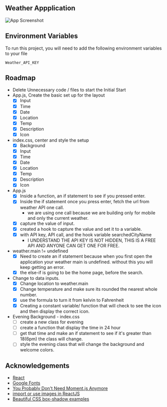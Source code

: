 


## Weather Appplication

![App Screenshot](https://via.placeholder.com/468x300?text=App+Screenshot+Here)





## Environment Variables

To run this project, you will need to add the following environment variables to your file

`Weather_API_KEY`




## Roadmap
- Delete Unnecessary code / files to start the Initial Start
- App.js, Create the basic set up for the layout
  - [X] Input
  - [X] Time
  - [X] Date
  - [X] Location
  - [X] Temp
  - [X] Description
  - [X] Icon
- index.css, center and style the setup
  - [X] Background
  - [X] Input
  - [X] Time
  - [X] Date
  - [X] Location
  - [X] Temp
  - [X] Description
  - [X] Icon
- App.js
  - [X] Inside a function, an if statement to see if you pressed enter. 
  - [X] Inside the if statement once you press enter, fetch the url from weather API one call. 
    - we are using one call because we are  building only for mobile and only the current weather. 
  - [X] capture the value of input. 
  - [X] created a hook to capture the value and set it to a variable. 
  - [X] with API key, API call, and the hook variable searchedCityName
    - I UNDERSTAND THE API KEY IS NOT HIDDEN, THIS IS A FREE API AND ANYONE CAN GET ONE FOR FREE. 
- weather.main != undefined
  - [X] Need to create an if statement because when you first open the application your weather main is undefined. without this you will keep getting an error. 
  - [X] the else-if is going to be the home page, before the search. 
- Change to data inputs. 
  - [X] Change location to weather.main
  - [X] Change temperature and make sure its rounded the nearest whole number. 
  - [X] use the formula to turn it from kelvin to Fahrenheit
  - [X] Creating a constant variable/ function that will check to see the icon and then display the correct icon. 
- Evening Background - index.css
  - [ ] create a new class for evening
  - [ ] create a function that display the time in 24 hour
  - [ ] get that time and make an if statement to see if it's greater than 18(6pm) the class will change. 
  - [ ] style the evening class that will change the background and welcome colors. 

## Acknowledgements

- [React](https://reactjs.org/)
- [Google Fonts](https://fonts.google.com/)
- [You Probably Don't Need Moment.js Anymore](https://dockyard.com/blog/2020/02/14/you-probably-don-t-need-moment-js-anymore)
- [import or use images in ReactJS](https://www.tutorialswebsite.com/how-to-import-or-use-images-in-reactjs/)
- [Beautiful CSS box-shadow examples](https://getcssscan.com/css-box-shadow-examples)

